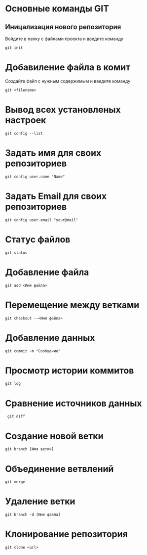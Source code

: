 # Основные команды GIT

## Иницализация нового репозитория

Войдите в папку с файлами проекта и введите команду

    git init
    
# Добавиление файла в комит 

Создайте файл с нужным содержимым и введите команду 

    git <filename>

# Вывод всех установленых настроек
    
    git config --list
# Задать имя для своих репозиториев
    
    git config user.name "Name"
# Задать Email для своих репозиториев
    
    git config user.email "your@mail"
# Статус файлов
    
    git status
# Добавление файла 
    
    git add <Имя файла>
# Перемещение между ветками
    
    git checkout --<Имя файла>
# Добавление данных
    
    git commit -m "Сообщение"
# Просмотр истории коммитов
   
    git log
# Сравнение источников данных
   
     git diff 

# Создание новой ветки 

    git branch [Имя ветки]

# Объединение ветвлений

    git merge

# Удаление ветки 

    git branch -d [Имя файла]

# Клонирование репозитория

    git clone <url>